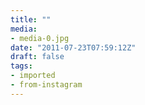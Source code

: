 ```yaml
---
title: ""
media:
- media-0.jpg
date: "2011-07-23T07:59:12Z"
draft: false
tags:
- imported
- from-instagram
---
```



